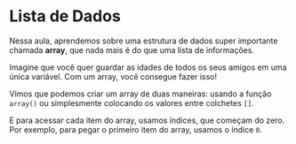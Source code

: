 # Lista de Dados

Nessa aula, aprendemos sobre uma estrutura de dados super importante chamada **array**, que nada mais é do que uma lista de informações.

Imagine que você quer guardar as idades de todos os seus amigos em uma única variável. Com um array, você consegue fazer isso!

Vimos que podemos criar um array de duas maneiras: usando a função `array()` ou simplesmente colocando os valores entre colchetes `[]`.

E para acessar cada item do array, usamos índices, que começam do zero. Por exemplo, para pegar o primeiro item do array, usamos o índice `0`.
